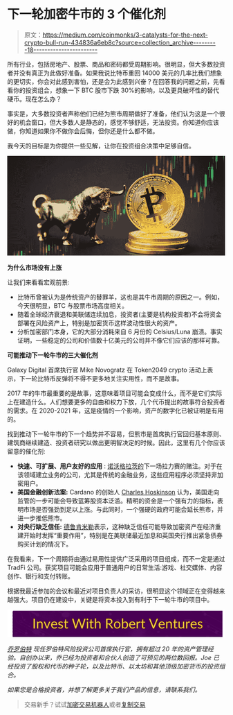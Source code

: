 # 下一轮加密牛市的 3 个催化剂

> 原文：<https://medium.com/coinmonks/3-catalysts-for-the-next-crypto-bull-run-434836a6eb8c?source=collection_archive---------18----------------------->

所有行业，包括房地产、股票、商品和密码都受周期影响。很明显，但大多数投资者并没有真正为此做好准备。如果我说比特币重回 14000 美元的几率比我们想象的更切实，你会对此感到害怕，还是会为此感到兴奋？在回答我的问题之前，先看看你的投资组合，想象一下 BTC 股市下跌 30%的影响，以及更具破坏性的替代硬币。现在怎么办？

事实是，大多数投资者声称他们已经为熊市周期做好了准备，他们认为这是一个很好的机会窗口，但大多数人是静态的，感觉不够舒适，无法投资。你知道你应该做，你知道如果你不做你会后悔，但你还是什么都不做。

我今天的目标是为你提供一些见解，让你在投资组合决策中足够自信。

![](img/d7d3cb657c7c6b063c92e96f01fa7334.png)

**为什么市场没有上涨**

让我们来看看宏观前景:

*   比特币曾被认为是传统资产的替罪羊，这也是其牛市周期的原因之一。例如，今天很明显，BTC 与股票市场高度相关。
*   随着全球经济衰退和美联储连续加息，投资者(主要是机构投资者)不会将资金部署在风险资产上，特别是加密货币这样波动性很大的资产。
*   分析加密部门本身，它的大部分消耗来自 6 月份的 Celsius/Luna 崩溃。事实证明，一些稳定的公司和价值数十亿美元的公司并不像它们应该的那样可靠。

**可能推动下一轮牛市的三大催化剂**

Galaxy Digital 首席执行官 Mike Novogratz 在 Token2049 crypto 活动上表示，下一轮比特币反弹将不得不更多地关注实用性，而不是故事。

2017 年的牛市最重要的是故事，这意味着项目可能会变成什么，而不是它们实际上在建造什么。人们想要更多的自由和权力下放，几个代币提出的故事符合投资者的需求。在 2020-2021 年，这是疫情的一个影响，资产的数字化已被证明是有用的。

找到推动下一轮牛市的下一个趋势并不容易，但熊市是首席执行官回归基本原则、建筑商继续建造、投资者研究以做出更明智决定的时候。因此，这里有几个你应该留意的催化剂:

*   **快速、可扩展、用户友好的应用** : [诺沃格拉茨的](https://cointelegraph.com/news/next-bitcoin-bull-run-to-be-half-story-half-utility-mike-novogratz-at-token2049)下一场拉力赛的赌注。对于在该领域建立业务的公司，尤其是传统的金融业务，这些应用程序必须坚持非加密用户。
*   **美国金融创新法案:** Cardano 的创始人 [Charles Hoskinson](https://dailyhodl.com/2022/09/24/cardano-creator-charles-hoskinson-names-catalyst-that-he-believes-could-end-crypto-downturn-and-trigger-mega-bull-market/) 认为，美国走向监管的一步可能会导致蓝筹股资本泛滥。精明的资金是一个强有力的指标，表明市场是否强劲到足以上涨。与此同时，一个强硬的政府可能会延长熊市，并进一步推低熊市。
*   **对央行缺乏信任:** [德鲁肯米勒](https://finbold.com/billionaire-investor-s-druckenmiller-says-mistrust-in-central-banks-could-lead-to-crypto-renaissance/)表示，这种缺乏信任可能导致加密资产在经济重建开始时发挥“重要作用”，特别是在美联储最近加息和英国央行推出紧急债券购买计划的情况下。

在我看来，下一个周期将由通过易用性提供广泛采用的项目组成，而不一定是通过 TradFi 公司。获奖项目可能会应用于普通用户的日常生活:游戏、社交媒体、内容创作、银行和支付转账。

根据我最近参加的会议和最近对项目负责人的采访，很明显这个领域正在变得越来越强大。项目仍在建设中，关键是将资本投入到有利于下一轮牛市的项目中。

![](img/67188b57015c4e5cd392b30346604ca1.png)

[*乔罗伯特*](https://joerobert.com/) *现任罗伯特风险投资公司首席执行官，拥有超过 20 年的资产管理经验。自创办以来，乔已经为投资者和合伙人创造了可预见的两位数回报。Joe 已经投资了股权和代币的种子轮，以及比特币、以太坊和其他顶级加密货币的投资组合。*

*如果您是合格投资者，并想了解更多关于我们产品的信息，请联系我们。*

> 交易新手？试试[加密交易机器人](/coinmonks/crypto-trading-bot-c2ffce8acb2a)或者[复制交易](/coinmonks/top-10-crypto-copy-trading-platforms-for-beginners-d0c37c7d698c)